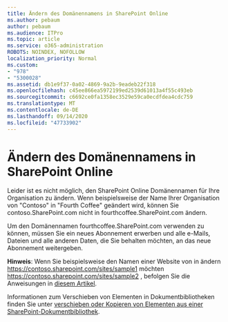 ```yaml
---
title: Ändern des Domänennamens in SharePoint Online
ms.author: pebaum
author: pebaum
ms.audience: ITPro
ms.topic: article
ms.service: o365-administration
ROBOTS: NOINDEX, NOFOLLOW
localization_priority: Normal
ms.custom:
- "978"
- "5300028"
ms.assetid: db1e9f37-0a02-4869-9a2b-9eadeb22f318
ms.openlocfilehash: c45ee866ea5972199ed2539d61013a4f55c493eb
ms.sourcegitcommit: c6692ce0fa1358ec3529e59ca0ecdfdea4cdc759
ms.translationtype: MT
ms.contentlocale: de-DE
ms.lasthandoff: 09/14/2020
ms.locfileid: "47733902"
---
```

# <a name="change-domain-name-in-sharepoint-online"></a>Ändern des Domänennamens in SharePoint Online

Leider ist es nicht möglich, den SharePoint Online Domänennamen für Ihre Organisation zu ändern. Wenn beispielsweise der Name Ihrer Organisation von "Contoso" in "Fourth Coffee" geändert wird, können Sie contoso.SharePoint.com nicht in fourthcoffee.SharePoint.com ändern.
  
Um den Domänennamen fourthcoffee.SharePoint.com verwenden zu können, müssen Sie ein neues Abonnement erwerben und alle e-Mails, Dateien und alle anderen Daten, die Sie behalten möchten, an das neue Abonnement weitergeben.
  
 **Hinweis**: Wenn Sie beispielsweise den Namen einer Website von in ändern https://contoso.sharepoint.com/sites/sample1 möchten https://contoso.sharepoint.com/sites/sample2 , befolgen Sie die Anweisungen in [diesem Artikel](https://docs.microsoft.com/sharepoint/change-site-address). 
  
Informationen zum Verschieben von Elementen in Dokumentbibliotheken finden Sie unter [verschieben oder Kopieren von Elementen aus einer SharePoint-Dokumentbibliothek](https://go.microsoft.com/fwlink/?linkid=2025831).
  